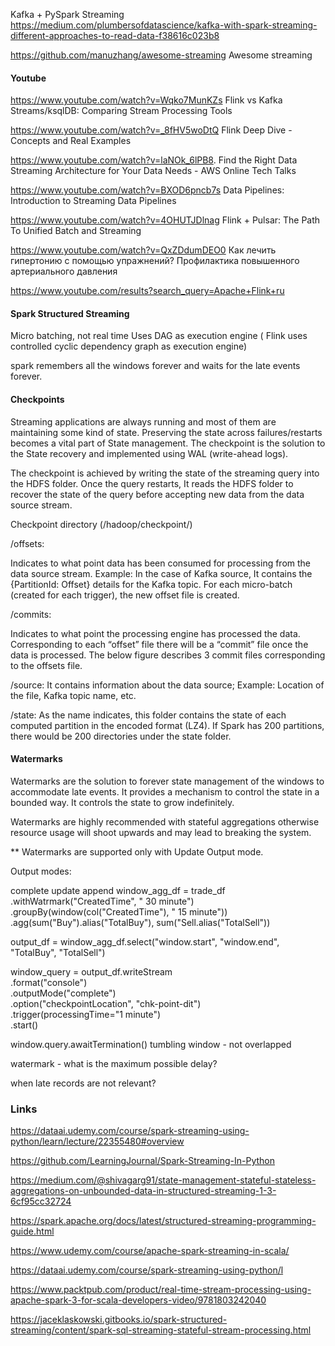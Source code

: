 Kafka + PySpark Streaming
https://medium.com/plumbersofdatascience/kafka-with-spark-streaming-different-approaches-to-read-data-f38616c023b8

https://github.com/manuzhang/awesome-streaming Awesome streaming

####  Youtube

https://www.youtube.com/watch?v=Wqko7MunKZs Flink vs Kafka Streams/ksqlDB: Comparing Stream Processing Tools

https://www.youtube.com/watch?v=_8fHV5woDtQ  Flink Deep Dive - Concepts and Real Examples

https://www.youtube.com/watch?v=laNOk_6lPB8. Find the Right Data Streaming Architecture for Your Data Needs - AWS Online Tech Talks

https://www.youtube.com/watch?v=BXOD6pncb7s  Data Pipelines: Introduction to Streaming Data Pipelines

https://www.youtube.com/watch?v=4OHUTJDlnag  Flink + Pulsar: The Path To Unified Batch and Streaming

https://www.youtube.com/watch?v=QxZDdumDEO0  Как лечить гипертонию с помощью упражнений? Профилактика повышенного артериального давления


https://www.youtube.com/results?search_query=Apache+Flink+ru


#### Spark Structured Streaming

Micro batching, not real time
Uses DAG as execution engine ( Flink uses controlled cyclic dependency graph as execution engine) 



spark remembers all the windows forever and waits for the late events forever.

#### Checkpoints
Streaming applications are always running and most of them are maintaining some kind of state. 
Preserving the state across failures/restarts becomes a vital part of State management. 
The checkpoint is the solution to the State recovery and implemented using WAL (write-ahead logs).

The checkpoint is achieved by writing the state of the streaming query into the HDFS folder. Once the query restarts, It reads the HDFS folder to recover the state of the query before accepting new data from the data source stream.

Checkpoint directory (/hadoop/checkpoint/)

/offsets: 

Indicates to what point data has been consumed for processing from the data source stream. Example: In the case of Kafka source, It contains the {PartitionId: Offset} details for the Kafka topic. 
For each micro-batch (created for each trigger), the new offset file is created. 
 
/commits: 

Indicates to what point the processing engine has processed the data. 
Corresponding to each “offset” file there will be a “commit” file once the data is processed. The below figure describes 3 commit files corresponding to the offsets file. 

/source: 
It contains information about the data source; Example: Location of the file, Kafka topic name, etc.


/state: 
As the name indicates, this folder contains the state of each computed partition in the encoded format (LZ4). 
If Spark has 200 partitions, there would be 200 directories under the state folder.

#### Watermarks

Watermarks are the solution to forever state management of the windows to accommodate late events.
It provides a mechanism to control the state in a bounded way. It controls the state to grow indefinitely.

Watermarks are highly recommended with stateful aggregations otherwise resource usage will shoot upwards and may lead to breaking the system.

** Watermarks are supported only with Update Output mode.

Output modes:

complete
update
append
window_agg_df = trade_df \
  .withWatrmark("CreatedTime", " 30 minute") \
  .groupBy(window(col("CreatedTime"), " 15 minute")) \
   .agg(sum("Buy").alias("TotalBuy"),
        sum("Sell.alias("TotalSell"))
        
 output_df = window_agg_df.select("window.start",  "window.end", "TotalBuy", "TotalSell")
 
 window_query = output_df.writeStream \
  .format("console") \
  .outputMode("complete") \
  .option("checkpointLocation", "chk-point-dit") \
  .trigger(processingTime="1 minute") \
  .start()
  
  window.query.awaitTermination()
tumbling window - not overlapped

watermark - what is the maximum possible delay?

when late records are not relevant?

### Links 
https://dataai.udemy.com/course/spark-streaming-using-python/learn/lecture/22355480#overview

https://github.com/LearningJournal/Spark-Streaming-In-Python

https://medium.com/@shivagarg91/state-management-stateful-stateless-aggregations-on-unbounded-data-in-structured-streaming-1-3-6cf95cc32724

https://spark.apache.org/docs/latest/structured-streaming-programming-guide.html

https://www.udemy.com/course/apache-spark-streaming-in-scala/

https://dataai.udemy.com/course/spark-streaming-using-python/l

https://www.packtpub.com/product/real-time-stream-processing-using-apache-spark-3-for-scala-developers-video/9781803242040

https://jaceklaskowski.gitbooks.io/spark-structured-streaming/content/spark-sql-streaming-stateful-stream-processing.html
